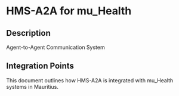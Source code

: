 # HMS-A2A for mu_Health

## Description

Agent-to-Agent Communication System

## Integration Points

This document outlines how HMS-A2A is integrated with mu_Health systems in Mauritius.
